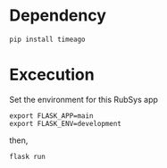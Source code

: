 # Dependency
```
pip install timeago
```

# Excecution
Set the environment for this RubSys app
```
export FLASK_APP=main
export FLASK_ENV=development
```
then,
```
flask run
```